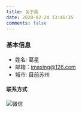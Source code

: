 ```yaml
---
title: 关于我
date: 2020-02-24 13:46:35
comments: false
---
```


### 基本信息
 - 姓名: 葛星
 - 邮箱：[imaxing@126.com](mailto:imaxing@126.com)
 - 城市: 目前苏州
 
 
#### 联系方式
   ![微信](https://tva1.sinaimg.cn/large/0082zybpgy1gc7o7i3ytnj30kw0r20v1.jpg)
